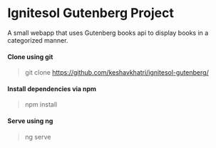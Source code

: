 # Ignitesol Gutenberg Project

A small webapp that uses Gutenberg books api to display books in a categorized manner.

#### Clone using git

> git clone https://github.com/keshavkhatri/ignitesol-gutenberg/

#### Install dependencies via npm

> npm install

#### Serve using ng

> ng serve